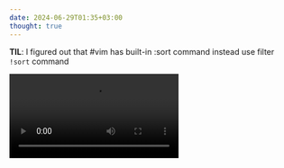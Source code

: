 ```yaml
---
date: 2024-06-29T01:35+03:00
thought: true
---
```


**TIL**: I figured out that #vim has built-in :sort command instead use filter `!sort` command

<video class="u-video" controls>
  <source src="/thoughts/1719614148/demo.mp4" type="video/mp4">
</video>
